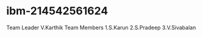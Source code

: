 # ibm-214542561624



Team Leader
   V.Karthik
     Team Members
     1.S.Karun
     2.S.Pradeep
     3.V.Sivabalan
